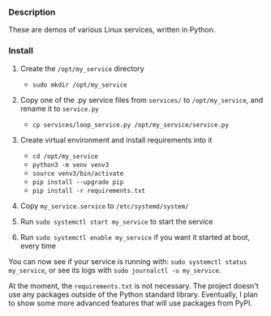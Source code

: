 ### Description

These are demos of various Linux services, written in Python.

### Install

1. Create the `/opt/my_service` directory
    - `sudo mkdir /opt/my_service`

2. Copy one of the .py service files from `services/` to `/opt/my_service`, and rename it to `service.py`
    - `cp services/loop_service.py /opt/my_service/service.py`

3. Create virtual environment and install requirements into it
    - `cd /opt/my_service`
    - `python3 -m venv venv3`
    - `source venv3/bin/activate`
    - `pip install --upgrade pip`
    - `pip install -r requirements.txt`

4. Copy `my_service.service` to `/etc/systemd/system/`

5. Run `sudo systemctl start my_service` to start the service

6. Run `sudo systemctl enable my_service` if you want it started at boot, every time

You can now see if your service is running with: `sudo systemctl status my_service`, or see its logs with `sudo journalctl -u my_service`.

At the moment, the `requirements.txt` is not necessary. The project doesn't
use any packages outside of the Python standard library. Eventually, I plan
to show some more advanced features that will use packages from PyPI.
